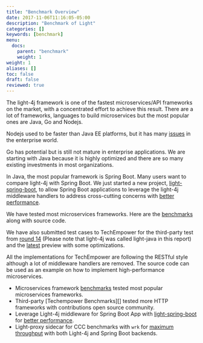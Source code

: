 ```yaml
---
title: "Benchmark Overview"
date: 2017-11-06T11:16:05-05:00
description: "Benchmark of Light"
categories: []
keywords: [benchmark]
menu:
  docs:
    parent: "benchmark"
    weight: 1
weight: 1
aliases: []
toc: false
draft: false
reviewed: true
---
```


The light-4j framework is one of the fastest microservices/API frameworks on the market, with a concentrated effort to achieve this result. There are a lot of frameworks, languages to build microservices but the most popular ones are Java, Go and Nodejs.

Nodejs used to be faster than Java EE platforms, but it has many [issues][] in the enterprise world.

Go has potential but is still not mature in enterprise applications. We are starting with Java because it is highly optimized and there are so many existing investments in most organizations.

In Java, the most popular framework is Spring Boot. Many users want to compare light-4j with Spring Boot. We just started a new project, [light-spring-boot][], to allow Spring Boot applications to leverage the light-4j middleware handlers to address cross-cutting concerns with [better performance][].

We have tested most microservices frameworks. Here are the [benchmarks][] along with source code.

We have also submitted test cases to TechEmpower for the third-party test from [round 14][] (Please note that light-4j was called light-java in this report) and the [latest][] preview with some optimizations.

All the implementations for TechEmpower are following the RESTful style although a lot of middleware handlers are removed. The source code can be used as an example on how to implement high-performance microservices.

* Microservices framework [benchmarks][] tested most popular microservices frameworks.
* Third-party [Techempower Benchmarks][] tested more HTTP frameworks with contributions open source community.
* Leverage Light-4j middleware for Spring Boot App with [light-spring-boot][] for [better performance][].
* Light-proxy sidecar for CCC benchmarks with `wrk` for [maximum throughput][] with both Light-4j and Spring Boot backends.

[benchmarks]: https://github.com/networknt/microservices-framework-benchmark
[issues]: /benchmark/nodejs/
[round 14]: https://www.techempower.com/benchmarks/
[latest]: https://www.techempower.com/benchmarks/#section=test&runid=58042695-831a-4a35-8c60-2b872a06f799&hw=ph&test=json
[light-spring-boot]: https://github.com/networknt/light-spring-boot
[better performance]: /benchmark/spring-boot/
[maximum throughput]: /service/proxy/benchmark/
